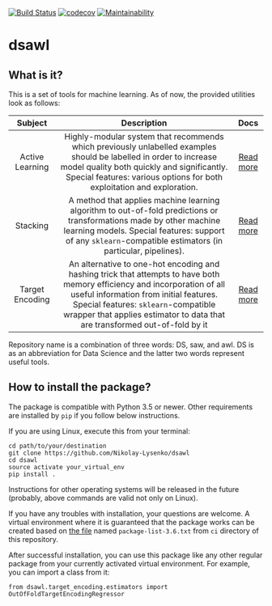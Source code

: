 [![Build Status](https://travis-ci.org/Nikolay-Lysenko/dsawl.svg?branch=master)](https://travis-ci.org/Nikolay-Lysenko/dsawl)
[![codecov](https://codecov.io/gh/Nikolay-Lysenko/dsawl/branch/master/graph/badge.svg)](https://codecov.io/gh/Nikolay-Lysenko/dsawl)
[![Maintainability](https://api.codeclimate.com/v1/badges/98fc23b8b51fb20f2920/maintainability)](https://codeclimate.com/github/Nikolay-Lysenko/dsawl/maintainability)

# dsawl

## What is it?
This is a set of tools for machine learning. As of now, the provided utilities look as follows:

Subject | Description | Docs
:-----: | :---------: | :--:
Active Learning | Highly-modular system that recommends which previously unlabelled examples should be labelled in order to increase model quality both quickly and significantly. Special features: various options for both exploitation and exploration. | [Read more](https://github.com/Nikolay-Lysenko/dsawl/blob/master/docs/active_learning_demo.ipynb)
Stacking | A method that applies machine learning algorithm to out-of-fold predictions or transformations made by other machine learning models. Special features: support of any `sklearn`-compatible estimators (in particular, pipelines). | [Read more](https://github.com/Nikolay-Lysenko/dsawl/blob/master/docs/stacking_demo.ipynb)
Target Encoding | An alternative to one-hot encoding and hashing trick that attempts to have both memory efficiency and incorporation of all useful information from initial features. Special features: `sklearn`-compatible wrapper that applies estimator to data that are transformed out-of-fold by it| [Read more](https://github.com/Nikolay-Lysenko/dsawl/blob/master/docs/target_encoding_demo.ipynb)

Repository name is a combination of three words: DS, saw, and awl. DS is as an abbreviation for Data Science and the latter two words represent useful tools.


## How to install the package?
The package is compatible with Python 3.5 or newer. Other requirements are installed by `pip` if you follow below instructions.

If you are using Linux, execute this from your terminal:
```
cd path/to/your/destination
git clone https://github.com/Nikolay-Lysenko/dsawl
cd dsawl
source activate your_virtual_env
pip install .
```

Instructions for other operating systems will be released in the future (probably, above commands are valid not only on Linux).

If you have any troubles with installation, your questions are welcome. A virtual environment where it is guaranteed that the package works can be created based on [the file](https://github.com/Nikolay-Lysenko/dsawl/blob/master/ci/package-list-3.6.txt) named `package-list-3.6.txt` from `ci` directory of this repository.

After successful installation, you can use this package like any other regular package from your currently activated virtual environment. For example, you can import a class from it:
```
from dsawl.target_encoding.estimators import OutOfFoldTargetEncodingRegressor
```
